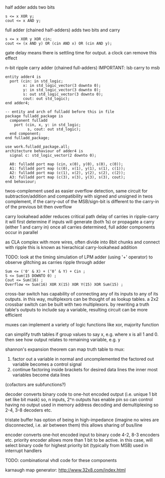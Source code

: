 <!-- SPDX-License-Identifier: zlib-acknowledgement -->
half adder adds two bits
```
s <= x XOR y;
cout <= x AND y;
```

full adder (chained half-adders) adds two bits and carry
```
s <= x XOR y XOR cin;
cout <= (x AND y) OR (cin AND x) OR (cin AND y);
```

gate delay means there is settling time for output.
a clock can remove this effect

n-bit ripple carry adder (chained full-adders) 
IMPORTANT: lsb carry to msb
```
entity adder4 is
  port (cin: in std_logic;
        x: in std_logic_vector(3 downto 0);
        y: in std_logic_vector(3 downto 0);
        s: out std_logic_vector(3 downto 0);
        cout: out std_logic);
end adder4;

-- entity and arch of fulladd before this in file
package fulladd_package is
  component fulladd
    port (cin, x, y: in std_logic;
          s, cout: out std_logic); 
  end component;
end fulladd_package;

use work.fulladd_package.all;
architecture behaviour of adder4 is
  signal c: std_logic_vector(2 downto 0);

  A0: fulladd port map (cin, x(0), y(0), s(0), c(0));
  A1: fulladd port map (c(0), x(1), y(1), s(1), c(1));
  A2: fulladd port map (c(1), x(2), y(2), s(2), c(2));
  A3: fulladd port map (c(3), x(3), y(3), s(3), cout);
end behaviour;
```

twos-complement used as easier overflow detection, 
same circuit for subtraction/addition and
compatibility with signed and unsigned
in twos complement, if the carry-out of the MSB/sign-bit is different
to the carry-in of the previous bit then overflow 

carry lookahead adder reduces critical path delay of carries in ripple-carry
it will first determine if inputs will generate (both 1s) or 
propagate a carry (either 1 and carry in)
once all carries determined, full adder components occur in parallel

as CLA complex with more wires, often divide into 8bit chunks and connect with ripple
this is known as hierachical carry-lookahead addition

TODO: look at the timing simulation of LPM adder (using '+' operator) 
to observe glitching as carries ripple through adder

```
Sum <= ('0' & X) + (‘0’ & Y) + Cin ;
S <= Sum(15 DOWNTO 0) ;
Cout <= Sum(16) ;
Overflow <= Sum(16) XOR X(15) XOR Y(15) XOR Sum(15) ;
```

cross-bar switch has capability of connecting any of its inputs to any
of its outputs.
in this way, multiplexors can be thought of as lookup tables.
a 2x2 crossbar switch can be built with two multiplexors.
by rewriting a truth table's outputs to include say a variable,
resulting circuit can be more efficient

muxes can implement a variety of logic functions like xor, majority function

can simplify truth tables if group values to say x, e.g. where x is all 1 and 0.
then see how output relates to remaining variable, e.g. y

shannon's expansion theorem can map truth table to mux:
  1. factor out a variable in normal and uncomplemented
     the factored out variable becomes a control signal
  2. continue factoring inside brackets for desired data lines
     the inner most variables become data lines

(cofactors are subfunctions?)


decoder converts binary code to one-hot encoded output (i.e. unique 1 bit set like bit mask)
so, n inputs, 2^n outputs
has enable pin so can control having no output
used in memory address decoding and demultiplexing
so 2-4, 3-8 decoders etc.

tristate buffer has option of being in high-impedance (imagine no wires are disconnected, i.e. air between them)
this allows sharing of bus/line

encoder converts one-hot encoded input to binary code
4-2, 8-3 encoders etc.
priority encoder allows more than 1 bit to be active.
in this case, will select binary code for highest priority bit (typically from MSB)
used in interrupt handlers

TODO: combinational vhdl code for these components



karnaugh map generator:
http://www.32x8.com/index.html
